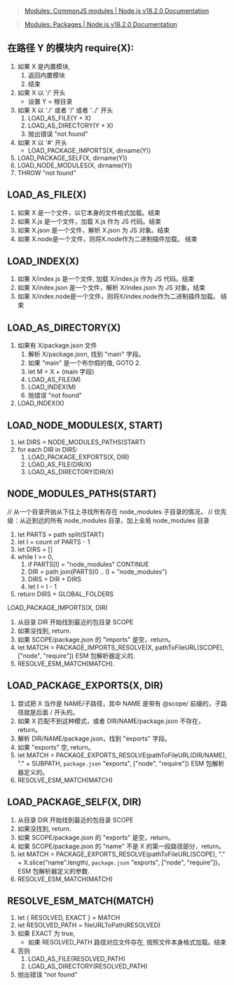 > [Modules: CommonJS modules | Node.js v18.2.0 Documentation](https://nodejs.org/api/modules.html)

> [Modules: Packages | Node.js v18.2.0 Documentation](https://nodejs.org/api/packages.html)

## 在路径 Y 的模块内 require(X):
1. 如果 X 是内置模块,
   1. 返回内置模块
   2. 结束
2. 如果 X 以 '/' 开头
   - 设置 Y = 根目录
3. 如果 X 以 './' 或者 '/' 或者 '../' 开头
   1. LOAD_AS_FILE(Y + X)
   2. LOAD_AS_DIRECTORY(Y + X)
   3. 抛出错误 "not found"
4. 如果 X 以 '#' 开头
   - LOAD_PACKAGE_IMPORTS(X, dirname(Y))
5. LOAD_PACKAGE_SELF(X, dirname(Y))
6. LOAD_NODE_MODULES(X, dirname(Y))
7. THROW "not found"

## LOAD_AS_FILE(X)
1. 如果 X 是一个文件，以它本身的文件格式加载。结束
2. 如果 X.js 是一个文件，加载 X.js 作为 JS 代码。结束
3. 如果 X.json 是一个文件，解析 X.json 为 JS 对象。结束
4. 如果 X.node是一个文件，则将X.node作为二进制插件加载。 结束

## LOAD_INDEX(X)
1. 如果 X/index.js 是一个文件, 加载 X/index.js 作为 JS 代码。结束
2. 如果 X/index.json 是一个文件，解析 X/index.json 为 JS 对象。结束
3. 如果 X/index.node是一个文件，则将X/index.node作为二进制插件加载。 结束

## LOAD_AS_DIRECTORY(X)
1. 如果有 X/package.json 文件
   1. 解析 X/package.json, 找到 "main" 字段。
   2. 如果 "main" 是一个布尔假的值, GOTO 2.
   3. let M = X + (main 字段)
   4. LOAD_AS_FILE(M)
   5. LOAD_INDEX(M)
   6. 抛错误 "not found"
2. LOAD_INDEX(X)

## LOAD_NODE_MODULES(X, START)
1. let DIRS = NODE_MODULES_PATHS(START)
2. for each DIR in DIRS:
   1. LOAD_PACKAGE_EXPORTS(X, DIR)
   2. LOAD_AS_FILE(DIR/X)
   3. LOAD_AS_DIRECTORY(DIR/X)

## NODE_MODULES_PATHS(START)

// 从一个目录开始从下往上寻找所有存在 node_modules 子目录的情况，
// 优先级：从近到远的所有 node_modules 目录，加上全局 node_modules 目录

1. let PARTS = path split(START)
2. let I = count of PARTS - 1
3. let DIRS = []
4. while I >= 0,
   1. if PARTS[I] = "node_modules" CONTINUE
   2. DIR = path join(PARTS[0 .. I] + "node_modules")
   3. DIRS = DIR + DIRS
   4. let I = I - 1
5. return DIRS + GLOBAL_FOLDERS

LOAD_PACKAGE_IMPORTS(X, DIR)
1. 从目录 DIR 开始找到最近的包目录 SCOPE
2. 如果没找到, return.
3. 如果 SCOPE/package.json 的 "imports" 是空，return。
4. let MATCH = PACKAGE_IMPORTS_RESOLVE(X, pathToFileURL(SCOPE),
  ["node", "require"]) ESM 包解析器定义的.
5. RESOLVE_ESM_MATCH(MATCH).

## LOAD_PACKAGE_EXPORTS(X, DIR)
1. 尝试把 X 当作是 NAME/子路径，其中 NAME 是带有 @scope/ 前缀的，子路径就是后面 / 开头的。
2. 如果 X 匹配不到这种模式，或者 DIR/NAME/package.json 不存在，
   return。
3. 解析 DIR/NAME/package.json，找到 "exports" 字段。
4. 如果 "exports" 空, return。
5. let MATCH = PACKAGE_EXPORTS_RESOLVE(pathToFileURL(DIR/NAME), "." + SUBPATH,
   `package.json` "exports", ["node", "require"]) ESM 包解析器定义的。
6. RESOLVE_ESM_MATCH(MATCH)

## LOAD_PACKAGE_SELF(X, DIR)
1. 从目录 DIR 开始找到最近的包目录 SCOPE
2. 如果没找到, return.
3. 如果 SCOPE/package.json 的 "exports" 是空，return。
4. 如果 SCOPE/package.json 的 "name" 不是 X 的第一段路径部分，return。
5. let MATCH = PACKAGE_EXPORTS_RESOLVE(pathToFileURL(SCOPE),
   "." + X.slice("name".length), `package.json` "exports", ["node", "require"])，ESM 包解析器定义的参数.
6. RESOLVE_ESM_MATCH(MATCH)

## RESOLVE_ESM_MATCH(MATCH)
1. let { RESOLVED, EXACT } = MATCH
2. let RESOLVED_PATH = fileURLToPath(RESOLVED)
3. 如果 EXACT 为 true,
   - 如果 RESOLVED_PATH 路径对应文件存在, 按照文件本身格式加载。结束
4. 否则
   1. LOAD_AS_FILE(RESOLVED_PATH)
   2. LOAD_AS_DIRECTORY(RESOLVED_PATH)
5. 抛出错误 "not found"
